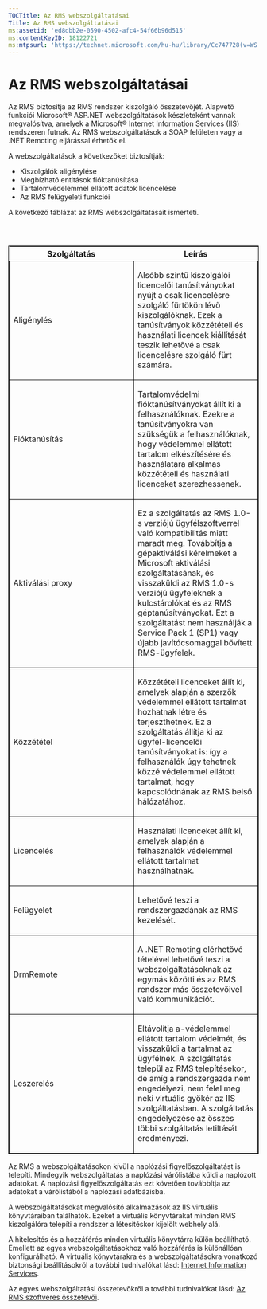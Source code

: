 ```yaml
---
TOCTitle: Az RMS webszolgáltatásai
Title: Az RMS webszolgáltatásai
ms:assetid: 'ed8dbb2e-0590-4502-afc4-54f66b96d515'
ms:contentKeyID: 18122721
ms:mtpsurl: 'https://technet.microsoft.com/hu-hu/library/Cc747728(v=WS.10)'
---
```


Az RMS webszolgáltatásai
========================

Az RMS biztosítja az RMS rendszer kiszolgáló összetevőjét. Alapvető funkciói Microsoft® ASP.NET webszolgáltatások készleteként vannak megvalósítva, amelyek a Microsoft® Internet Information Services (IIS) rendszeren futnak. Az RMS webszolgáltatások a SOAP felületen vagy a .NET Remoting eljárással érhetők el.

A webszolgáltatások a következőket biztosítják:

-   Kiszolgálók aligénylése
-   Megbízható entitások fióktanúsítása
-   Tartalomvédelemmel ellátott adatok licencelése
-   Az RMS felügyeleti funkciói

A következő táblázat az RMS webszolgáltatásait ismerteti.

###  

<p> </p>
<table style="border:1px solid black;">
<colgroup>
<col width="50%" />
<col width="50%" />
</colgroup>
<thead>
<tr class="header">
<th>Szolgáltatás</th>
<th>Leírás</th>
</tr>
</thead>
<tbody>
<tr class="odd">
<td style="border:1px solid black;"><p>Aligénylés</p></td>
<td style="border:1px solid black;"><p>Alsóbb szintű kiszolgálói licencelői tanúsítványokat nyújt a csak licencelésre szolgáló fürtökön lévő kiszolgálóknak. Ezek a tanúsítványok közzétételi és használati licencek kiállítását teszik lehetővé a csak licencelésre szolgáló fürt számára.</p></td>
</tr>  
<tr class="even">
<td style="border:1px solid black;"><p>Fióktanúsítás</p></td>
<td style="border:1px solid black;"><p>Tartalomvédelmi fióktanúsítványokat állít ki a felhasználóknak. Ezekre a tanúsítványokra van szükségük a felhasználóknak, hogy védelemmel ellátott tartalom elkészítésére és használatára alkalmas közzétételi és használati licenceket szerezhessenek.</p></td>
</tr>  
<tr class="odd">
<td style="border:1px solid black;"><p>Aktiválási proxy</p></td>
<td style="border:1px solid black;"><p>Ez a szolgáltatás az RMS 1.0-s verziójú ügyfélszoftverrel való kompatibilitás miatt maradt meg. Továbbítja a gépaktiválási kérelmeket a Microsoft aktiválási szolgáltatásának, és visszaküldi az RMS 1.0-s verziójú ügyfeleknek a kulcstárolókat és az RMS géptanúsítványokat. Ezt a szolgáltatást nem használják a Service Pack 1 (SP1) vagy újabb javítócsomaggal bővített RMS-ügyfelek.</p></td>
</tr>  
<tr class="even">
<td style="border:1px solid black;"><p>Közzététel</p></td>
<td style="border:1px solid black;"><p>Közzétételi licenceket állít ki, amelyek alapján a szerzők védelemmel ellátott tartalmat hozhatnak létre és terjeszthetnek. Ez a szolgáltatás állítja ki az ügyfél-licencelői tanúsítványokat is: így a felhasználók úgy tehetnek közzé védelemmel ellátott tartalmat, hogy kapcsolódnának az RMS belső hálózatához.</p></td>
</tr>  
<tr class="odd">
<td style="border:1px solid black;"><p>Licencelés</p></td>
<td style="border:1px solid black;"><p>Használati licenceket állít ki, amelyek alapján a felhasználók védelemmel ellátott tartalmat használhatnak.</p></td>
</tr>  
<tr class="even">
<td style="border:1px solid black;"><p>Felügyelet</p></td>
<td style="border:1px solid black;"><p>Lehetővé teszi a rendszergazdának az RMS kezelését.</p></td>
</tr>  
<tr class="odd">
<td style="border:1px solid black;"><p>DrmRemote</p></td>
<td style="border:1px solid black;"><p>A .NET Remoting elérhetővé tételével lehetővé teszi a webszolgáltatásoknak az egymás közötti és az RMS rendszer más összetevőivel való kommunikációt.</p></td>
</tr>  
<tr class="even">
<td style="border:1px solid black;"><p>Leszerelés</p></td>
<td style="border:1px solid black;"><p>Eltávolítja a-védelemmel ellátott tartalom védelmét, és visszaküldi a tartalmat az ügyfélnek. A szolgáltatás települ az RMS telepítésekor, de amíg a rendszergazda nem engedélyezi, nem felel meg neki virtuális gyökér az IIS szolgáltatásban. A szolgáltatás engedélyezése az összes többi szolgáltatás letiltását eredményezi.</p></td>
</tr>  
</tbody>  
</table>
  
Az RMS a webszolgáltatásokon kívül a naplózási figyelőszolgáltatást is telepíti. Mindegyik webszolgáltatás a naplózási várólistába küldi a naplózott adatokat. A naplózási figyelőszolgáltatás ezt követően továbbítja az adatokat a várólistából a naplózási adatbázisba.
  
A webszolgáltatásokat megvalósító alkalmazások az IIS virtuális könyvtáraiban találhatók. Ezeket a virtuális könyvtárakat minden RMS kiszolgálóra telepíti a rendszer a létesítéskor kijelölt webhely alá.
  
A hitelesítés és a hozzáférés minden virtuális könyvtárra külön beállítható. Emellett az egyes webszolgáltatásokhoz való hozzáférés is különállóan konfigurálható. A virtuális könyvtárakra és a webszolgáltatásokra vonatkozó biztonsági beállításokról a további tudnivalókat lásd: [Internet Information Services](https://technet.microsoft.com/bd4dc69f-1e4e-4e95-9ae2-c925d8a14d4c).
  
Az egyes webszolgáltatási összetevőkről a további tudnivalókat lásd: [Az RMS szoftveres összetevői](https://technet.microsoft.com/e38a840e-f390-48fd-8354-50108a64f5ca).
